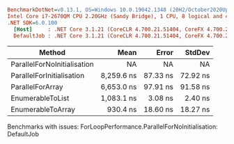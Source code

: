 ``` ini

BenchmarkDotNet=v0.13.1, OS=Windows 10.0.19042.1348 (20H2/October2020Update)
Intel Core i7-2670QM CPU 2.20GHz (Sandy Bridge), 1 CPU, 8 logical and 4 physical cores
.NET SDK=6.0.100
  [Host]     : .NET Core 3.1.21 (CoreCLR 4.700.21.51404, CoreFX 4.700.21.51508), X64 RyuJIT
  DefaultJob : .NET Core 3.1.21 (CoreCLR 4.700.21.51404, CoreFX 4.700.21.51508), X64 RyuJIT


```
|                      Method |       Mean |    Error |   StdDev |
|---------------------------- |-----------:|---------:|---------:|
| ParallelForNoInitialisation |         NA |       NA |       NA |
|   ParallelForInitialisation | 8,259.6 ns | 87.33 ns | 72.92 ns |
|            ParallelForArray | 6,653.0 ns | 97.91 ns | 91.58 ns |
|            EnumerableToList | 1,083.1 ns |  3.08 ns |  2.40 ns |
|           EnumerableToArray |   930.4 ns | 18.60 ns | 18.27 ns |

Benchmarks with issues:
  ForLoopPerformance.ParallelForNoInitialisation: DefaultJob
